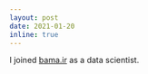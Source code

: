 ```yaml
---
layout: post
date: 2021-01-20
inline: true
---
```


I joined [bama.ir](https://bama.ir/) as a data scientist.
